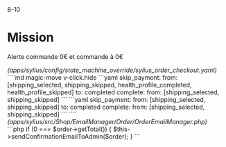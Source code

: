 <PagesComponent/>
<ReferenceComponent>8-10</ReferenceComponent>
<div>
    <h1>Mission</h1>
    <p>Alerte commande 0€ et commande à 0€</p>
</div>
<i>(apps/sylius/config/state_machine_override/sylius_order_checkout.yaml)</i>
````md magic-move v-click.hide
```yaml
    skip_payment:
        from: [shipping_selected, shipping_skipped, health_profile_completed, health_profile_skipped]
        to: completed
    complete:
        from: [shipping_selected, shipping_skipped]
```
```yaml
    skip_payment:
        from: [shipping_selected, shipping_skipped]
        to: completed
    complete:
        from: [shipping_selected, shipping_skipped]
```
````
<i>(apps/sylius/src/Shop/EmailManager/Order/OrderEmailManager.php)</i>
```php
        if (0 === $order->getTotal()) {
            $this->sendConfirmationEmailToAdmin($order);
        }
```
